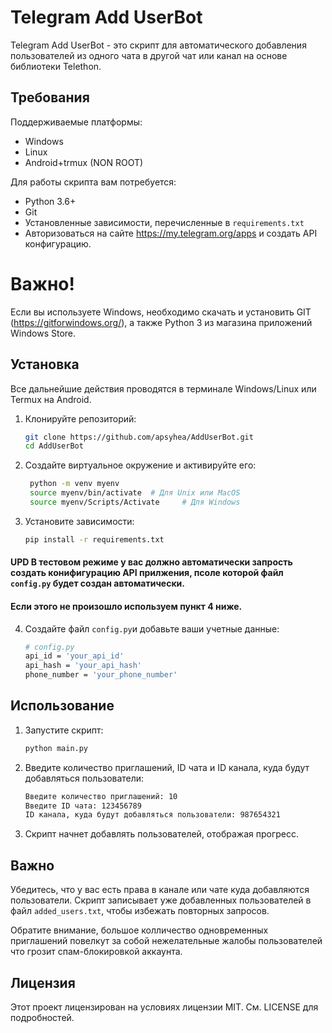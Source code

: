 # Telegram Add UserBot

Telegram Add UserBot - это скрипт для автоматического добавления пользователей из одного чата в другой чат или канал на основе библиотеки Telethon.

## Требования

Поддерживаемые платформы:
- Windows
- Linux
- Android+trmux (NON ROOT)

Для работы скрипта вам потребуется:

- Python 3.6+
- Git
- Установленные зависимости, перечисленные в `requirements.txt`
- Авторизоваться на сайте https://my.telegram.org/apps и создать API конфигурацию.

# Важно!
Если вы используете Windows, необходимо скачать и установить GIT (https://gitforwindows.org/), а также Python 3 из магазина приложений Windows Store.

## Установка

Все дальнейшие действия проводятся в терминале Windows/Linux или Termux на Android.

1. Клонируйте репозиторий:

   ```sh
   git clone https://github.com/apsyhea/AddUserBot.git
   cd AddUserBot
2. Создайте виртуальное окружение и активируйте его:
   ```sh
    python -m venv myenv
    source myenv/bin/activate  # Для Unix или MacOS
    source myenv/Scripts/Activate     # Для Windows

3. Установите зависимости:
   ```sh
   pip install -r requirements.txt
   ```
#### UPD В тестовом режиме у вас должно автоматически запрость создать конифигурацию API прилжения, псоле которой файл `config.py` будет создан автоматически.
#### Если этого не произошло используем пункт 4 ниже.

4. Создайте файл `config.py`и добавьте ваши учетные данные:
   ```sh
   # config.py
   api_id = 'your_api_id'
   api_hash = 'your_api_hash'
   phone_number = 'your_phone_number'
   ```   
## Использование
1. Запустите скрипт:
   ```sh
   python main.py
   ```
2. Введите количество приглашений, ID чата и ID канала, куда будут добавляться пользователи:
   ```sh
   Введите количество приглашений: 10
   Введите ID чата: 123456789
   ID канала, куда будут добавляться пользователи: 987654321
   ```
3. Скрипт начнет добавлять пользователей, отображая прогресс.

## Важно
Убедитесь, что у вас есть права в канале или чате куда добавляются пользователи.
Скрипт записывает уже добавленных пользователей в файл `added_users.txt`, чтобы избежать повторных запросов.

Обратите внимание, большое колличество одновременных приглашений повелкут за собой нежелательные жалобы пользователей что грозит спам-блокировкой аккаунта.

## Лицензия
Этот проект лицензирован на условиях лицензии MIT. См. LICENSE для подробностей.

